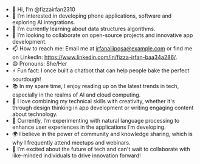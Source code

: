 - 👋 Hi, I’m @fizzairfan2310  
- 👀 I’m interested in developing phone applications, software and exploring AI integrations.  
- 🌱 I’m currently learning about data structures algorithms.  
- 💞️ I’m looking to collaborate on open-source projects and innovative app development.  
- 📫 How to reach me: Email me at irfanaliipqsa@example.com or find me on LinkedIn: https://www.linkedin.com/in/fizza-irfan-baa34a286/.  
- 😄 Pronouns: She/Her 
- ⚡ Fun fact: I once built a chatbot that can help people bake the perfect sourdough!
- 📚 In my spare time, I enjoy reading up on the latest trends in tech, especially in the realms of AI and cloud computing.  
- 🎨 I love combining my technical skills with creativity, whether it's through design thinking in app development or writing engaging content about technology.  
- 🤖 Currently, I’m experimenting with natural language processing to enhance user experiences in the applications I’m developing.  
- 🌍 I believe in the power of community and knowledge sharing, which is why I frequently attend meetups and webinars.  
- 🎉 I’m excited about the future of tech and can't wait to collaborate with like-minded individuals to drive innovation forward!
